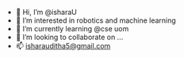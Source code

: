 - 👋 Hi, I’m @isharaU
- 👀 I’m interested in robotics and machine learning
- 🌱 I’m currently learning @cse uom
- 💞️ I’m looking to collaborate on ...
- 📫 isharauditha5@gmail.com

<!---
isharaU/isharaU is a ✨ special ✨ repository because its `README.md` (this file) appears on your GitHub profile.
You can click the Preview link to take a look at your changes.
--->
